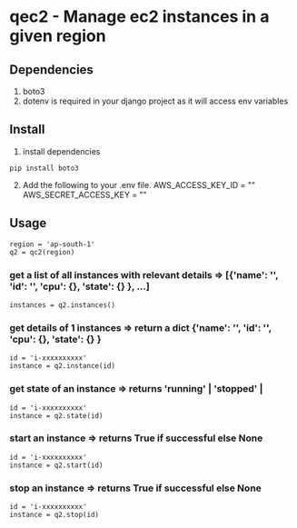 # qec2 - Manage ec2 instances in a given region

## Dependencies
1. boto3
2. dotenv is required in your django project as it will access env variables

## Install
1. install dependencies
```
pip install boto3
```

2. Add the following to your .env file.
    AWS_ACCESS_KEY_ID = ""
    AWS_SECRET_ACCESS_KEY = ""
    
## Usage

```
region = 'ap-south-1'
q2 = qc2(region)
```

### get a list of all instances with relevant details => [{'name': '', 'id': '', 'cpu': {}, 'state': {} }, ...]
```
instances = q2.instances()
```

### get details of 1 instances => return a dict {'name': '', 'id': '', 'cpu': {}, 'state': {} }
```
id = 'i-xxxxxxxxxx'
instance = q2.instance(id)
```

### get state of an instance => returns 'running' | 'stopped' | 
```
id = 'i-xxxxxxxxxx'
instance = q2.state(id)
```

### start an instance => returns True if successful else None
```
id = 'i-xxxxxxxxxx'
instance = q2.start(id)
```

### stop an instance => returns True if successful else None
```
id = 'i-xxxxxxxxxx'
instance = q2.stop(id)
```

